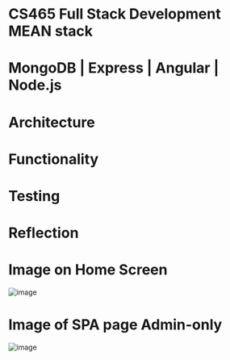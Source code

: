 # CS465 Full Stack Development MEAN stack 
# MongoDB | Express | Angular | Node.js
# Architecture
# Functionality
# Testing
# Reflection
# Image on Home Screen
![image](https://github.com/Nickrenna13/CS465/assets/115961576/e84717e6-b115-458b-ba05-ec1927ece264)
# Image of SPA page Admin-only
![image](https://github.com/Nickrenna13/CS465/assets/115961576/32505adc-b1ef-45ac-a71f-cd155d642397)


